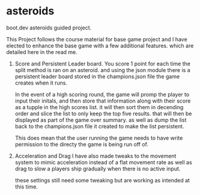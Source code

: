 # asteroids
boot.dev asteroids guided project.

This Project follows the course material for base game project and I have elected to enhance the base game with a few additional features. which are detailed here in the read me.

1. Score and Persistent Leader board.
   You score 1 point for each time the split method is ran on an asteroid. and using the json module there is a persistent leader board stored in the champions.json file the game creates when it runs.

   In the event of a high scoring round, the game will promp the player to input their initals, and then store that information along with their score as a tupple in the high scores list. it will then sort them in decending order and slice the list to only keep the top five results. that will then be displayed as part of the game over summary. as well as dump the list back to the champions.json file it created to make the list persistent.

   This does mean that the user running the game needs to have write permission to the directy the game is being run off of.

2. Acceleration and Drag
   I have also made tweaks to the movement system to mimic acceleration instead of a flat movement rate as well as drag to slow a players ship gradually when there is no active input.

   these settings still need some tweaking but are working as intended at this time.
